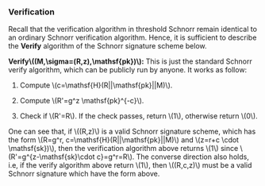 ### Verification

Recall that the verification algorithm in threshold Schnorr remain identical to an ordinary Schnorr verification algorithm. Hence, it is sufficient to describe the **Verify** algorithm of the Schnorr signature scheme below.

**Verify\\((M,\sigma=(R,z),\mathsf{pk})\\):** This is just the standard Schnorr verify algorithm, which can be publicly run by anyone. It works as follow: 


1. Compute \\(c=\mathsf{H}(R||\mathsf{pk}||M)\\).

2. Compute \\(R'=g^z \mathsf{pk}^{-c}\\).

3. Check if \\(R'=R\\). If the check passes, return \\(1\\), otherwise return \\(0\\).

One can see that, if \\((R,z)\\) is a valid Schnorr signature scheme, which has the form \\(R=g^r, c=\mathsf{H}(R||\mathsf{pk}||M)\\) and \\(z=r+c \cdot \mathsf{sk})\\), then the verification algorithm above returns \\(1\\) since \\(R'=g^{z-\mathsf{sk}\cdot c}=g^r=R\\). The converse direction also holds, i.e, if the verify algorithm above return \\(1\\), then \\((R,c,z)\\) must be  a valid Schnorr signature which have the form above.